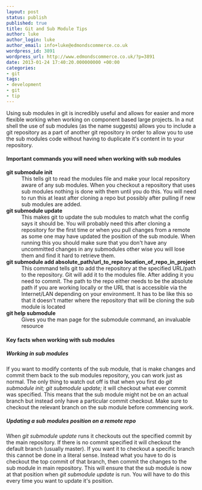 ```yaml
---
layout: post
status: publish
published: true
title: Git and Sub Module Tips
author: luke
author_login: luke
author_email: info+luke@edmondscommerce.co.uk
wordpress_id: 3891
wordpress_url: http://www.edmondscommerce.co.uk/?p=3891
date: 2013-01-24 17:40:20.000000000 +00:00
categories:
- git
tags:
- development
- git
- tip
---
```

Using sub modules in git is incredibly useful and allows for easier and more flexible working when working on component based large projects. In a nut shell the use of sub modules (as the name suggests) allows you to include a git repository as a part of another git repository in order to allow you to use the sub modules code without having to duplicate it's content in to your repository.

<h4>Important commands you will need when working with sub modules</h4>
<dl>
<dt><b>git submodule init</b></dt>
<dd>This tells git to read the modules file and make your local repository aware of any sub modules. When you checkout a repository that uses sub modules nothing is done with them until you do this. You will need to run this at least after cloning a repo but possibly after pulling if new sub modules are added.</dd>
<dt><b>git submodule update</b></dt>
<dd>This makes git to update the sub modules to match what the config says it should be. You will probably need this after cloning a repository for the first time or when you pull changes from a remote as some one may have updated the position of the sub module. When running this you should make sure that you don't have any uncommitted changes in any submodules other wise you will lose them and find it hard to retrieve them.</dd>
<dt><b>git submodule add absolute_path/url_to_repo location_of_repo_in_project</b></dt>
<dd>This command tells git to add the repository at the specified URL/path to the repository. Git will add it to the modules file. After adding it you need to commit. The path to the repo either needs to be the absolute path if you are working locally or the URL that is accessible via the Internet/LAN depending on your environment. It has to be like this so that it doesn't matter where the repository that will be cloning the sub module is located</dd>
<dt><b>git help submodule</b></dt>
<dd>Gives you the man page for the submodule command, an invaluable resource</dd>
</dl>

<h4>Key facts when working with sub modules</h4>
<h5>Working in sub modules</h5>
If you want to modify contents of the sub module, that is make changes and commit them back to the sub modules repository, you can work just as normal. The only thing to watch out off is that when you first do <em>git submodule init; git submodule update;</em> it will checkout what ever commit was specified. This means that the sub module might not be on an actual branch but instead only have a particular commit checkout. Make sure to checkout the relevant branch on the sub module before commencing work.

<h5>Updating a sub modules position on a remote repo</h5>
When <em>git submodule update</em> runs it checkouts out the specified commit by the main repository. If there is no commit specified it will checkout the default branch (usually master). If you want it to checkout a specific branch this cannot be done in a literal sense. Instead what you have to do is checkout the top commit of that branch, then commit the changes to the sub module in main repository. This will ensure that the sub module is now at that position when <em>git submodule update</em> is run. You will have to do this every time you want to update it's position.

